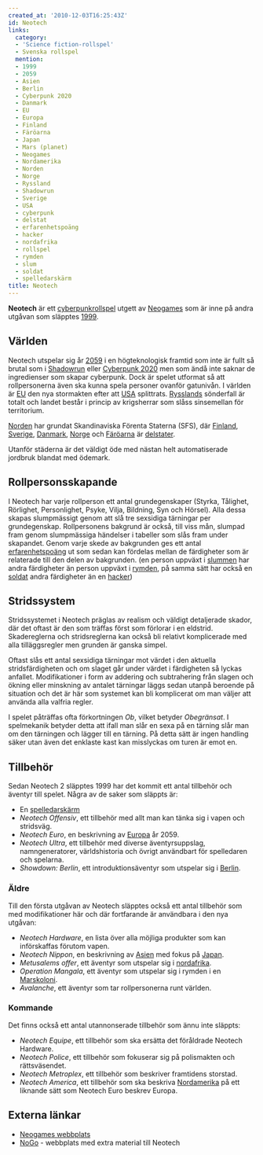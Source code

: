```yaml
---
created_at: '2010-12-03T16:25:43Z'
id: Neotech
links:
  category:
  - 'Science fiction-rollspel'
  - Svenska rollspel
  mention:
  - 1999
  - 2059
  - Asien
  - Berlin
  - Cyberpunk 2020
  - Danmark
  - EU
  - Europa
  - Finland
  - Färöarna
  - Japan
  - Mars (planet)
  - Neogames
  - Nordamerika
  - Norden
  - Norge
  - Ryssland
  - Shadowrun
  - Sverige
  - USA
  - cyberpunk
  - delstat
  - erfarenhetspoäng
  - hacker
  - nordafrika
  - rollspel
  - rymden
  - slum
  - soldat
  - spelledarskärm
title: Neotech
---
```


**Neotech** är ett [cyberpunk][][rollspel] utgett av [Neogames] som är inne på andra utgåvan som
släpptes [1999].

Världen
-------

Neotech utspelar sig år [2059] i en högteknologisk framtid som inte är fullt så brutal som i
[Shadowrun] eller [Cyberpunk 2020] men som ändå inte saknar de ingredienser som skapar cyberpunk.
Dock är spelet utformat så att rollpersonerna även ska kunna spela personer ovanför gatunivån. I
världen är [EU] den nya stormakten efter att [USA] splittrats. [Rysslands] sönderfall är totalt och
landet består i princip av krigsherrar som slåss sinsemellan för territorium.

[Norden] har grundat Skandinaviska Förenta Staterna (SFS), där [Finland], [Sverige], [Danmark],
[Norge] och [Färöarna] är [delstater].

Utanför städerna är det väldigt öde med nästan helt automatiserade jordbruk blandat med ödemark.

Rollpersonsskapande
-------------------

I Neotech har varje rollperson ett antal grundegenskaper (Styrka, Tålighet, Rörlighet, Personlighet,
Psyke, Vilja, Bildning, Syn och Hörsel). Alla dessa skapas slumpmässigt genom att slå tre sexsidiga
tärningar per grundegenskap. Rollpersonens bakgrund är också, till viss mån, slumpad fram genom
slumpmässiga händelser i tabeller som slås fram under skapandet. Genom varje skede av bakgrunden ges
ett antal [erfarenhetspoäng] ut som sedan kan fördelas mellan de färdigheter som är relaterade till
den delen av bakgrunden. (en person uppväxt i [slummen] har andra färdigheter än person uppväxt i
[rymden], på samma sätt har också en [soldat] andra färdigheter än en [hacker])

Stridssystem
------------

Stridssystemet i Neotech präglas av realism och väldigt detaljerade skador, där det oftast är den
som träffas först som förlorar i en eldstrid. Skadereglerna och stridsreglerna kan också bli
relativt komplicerade med alla tilläggsregler men grunden är ganska simpel.

Oftast slås ett antal sexsidiga tärningar mot värdet i den aktuella stridsfärdigheten och om slaget
går under värdet i färdigheten så lyckas anfallet. Modifikationer i form av addering och
subtrahering från slagen och ökning eller minskning av antalet tärningar läggs sedan utanpå beroende
på situation och det är här som systemet kan bli komplicerat om man väljer att använda alla valfria
regler.

I spelet påträffas ofta förkortningen *Ob*, vilket betyder *Obegränsat*. I spelmekanik betyder detta
att ifall man slår en sexa på en tärning slår man om den tärningen och lägger till en tärning. På
detta sätt är ingen handling säker utan även det enklaste kast kan misslyckas om turen är emot en.

Tillbehör
---------

Sedan Neotech 2 släpptes 1999 har det kommit ett antal tillbehör och äventyr till spelet. Några av
de saker som släppts är:

-   En [spelledarskärm]
-   *Neotech Offensiv*, ett tillbehör med allt man kan tänka sig i vapen och stridsväg.
-   *Neotech Euro*, en beskrivning av [Europa] år 2059.
-   *Neotech Ultra*, ett tillbehör med diverse äventyrsuppslag, namngeneratorer, världshistoria och
    övrigt användbart för spelledaren och spelarna.
-   *Showdown: Berlin*, ett introduktionsäventyr som utspelar sig i [Berlin].

### Äldre

Till den första utgåvan av Neotech släpptes också ett antal tillbehör som med modifikationer här och
där fortfarande är användbara i den nya utgåvan:

-   *Neotech Hardware*, en lista över alla möjliga produkter som kan införskaffas förutom vapen.
-   *Neotech Nippon*, en beskrivning av [Asien] med fokus på [Japan].
-   *Metusalems offer*, ett äventyr som utspelar sig i [nordafrika].
-   *Operation Mangala*, ett äventyr som utspelar sig i rymden i en [Marskoloni].
-   *Avalanche*, ett äventyr som tar rollpersonerna runt världen.

### Kommande

Det finns också ett antal utannonserade tillbehör som ännu inte släppts:

-   *Neotech Equipe*, ett tillbehör som ska ersätta det föråldrade Neotech Hardware.
-   *Neotech Police*, ett tillbehör som fokuserar sig på polismakten och rättsväsendet.
-   *Neotech Metroplex*, ett tillbehör som beskriver framtidens storstad.
-   *Neotech America*, ett tillbehör som ska beskriva [Nordamerika] på ett liknande sätt som Neotech
    Euro beskrev Europa.

Externa länkar
--------------

-   [Neogames webbplats]
-   [NoGo] - webbplats med extra material till Neotech

  [cyberpunk]: cyberpunk
  [rollspel]: rollspel
  [Neogames]: Neogames
  [1999]: 1999
  [2059]: 2059
  [Shadowrun]: Shadowrun
  [Cyberpunk 2020]: Cyberpunk_2020
  [EU]: EU
  [USA]: USA
  [Rysslands]: Ryssland
  [Norden]: Norden
  [Finland]: Finland
  [Sverige]: Sverige
  [Danmark]: Danmark
  [Norge]: Norge
  [Färöarna]: Färöarna
  [delstater]: delstat
  [erfarenhetspoäng]: erfarenhetspoäng
  [slummen]: slum
  [rymden]: rymden
  [soldat]: soldat
  [hacker]: hacker
  [spelledarskärm]: spelledarskärm
  [Europa]: Europa
  [Berlin]: Berlin
  [Asien]: Asien
  [Japan]: Japan
  [nordafrika]: nordafrika
  [Marskoloni]: Mars_planet
  [Nordamerika]: Nordamerika
  [Neogames webbplats]: http://www.neogames.se/index.htm
  [NoGo]: http://www.nogo.se/